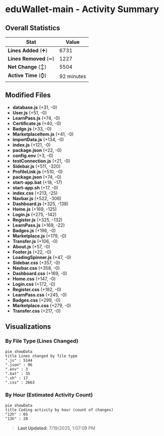 # eduWallet-main - Activity Summary 

## Overall Statistics

| Stat                   | Value                                                             |
| ---------------------- | ----------------------------------------------------------------- |
| **Lines Added** (➕)   | 6731                                          |
| **Lines Removed** (➖) | 1227                                        |
| **Net Change** (↕)    | 5504                |
| **Active Time** (⌚)   | 92 minutes |


## Modified Files
- **database.js** (+31, -0)
- **User.js** (+51, -0)
- **LearnPass.js** (+74, -0)
- **Certificate.js** (+40, -0)
- **Badge.js** (+33, -0)
- **MarketplaceItem.js** (+41, -0)
- **importData.js** (+134, -0)
- **index.js** (+121, -0)
- **package.json** (+22, -0)
- **config.env** (+3, -0)
- **testConnection.js** (+21, -0)
- **Sidebar.js** (+511, -320)
- **ProfileLink.js** (+510, -0)
- **package.json** (+74, -0)
- **start-app.bat** (+18, -17)
- **start-app.sh** (+17, -0)
- **index.css** (+213, -25)
- **Navbar.js** (+522, -306)
- **Dashboard.js** (+325, -138)
- **Home.js** (+169, -125)
- **Login.js** (+275, -142)
- **Register.js** (+325, -132)
- **LearnPass.js** (+169, -22)
- **Badges.js** (+196, -0)
- **Marketplace.js** (+179, -0)
- **Transfer.js** (+106, -0)
- **About.js** (+57, -0)
- **Footer.js** (+22, -0)
- **LoadingSpinner.js** (+47, -0)
- **Sidebar.css** (+357, -0)
- **Navbar.css** (+358, -0)
- **Dashboard.css** (+169, -0)
- **Home.css** (+147, -0)
- **Login.css** (+172, -0)
- **Register.css** (+182, -0)
- **LearnPass.css** (+245, -0)
- **Badges.css** (+299, -0)
- **Marketplace.css** (+279, -0)
- **Transfer.css** (+217, -0)

## Visualizations

### By File Type (Lines Changed)

```mermaid
pie showData
title Lines changed by file type
".js" : 5144
".json" : 96
".env" : 3
".bat" : 35
".sh" : 17
".css" : 2663
```

### By Hour (Estimated Activity Count)

```mermaid
pie showData
title Coding activity by hour (count of changes)
"12h" : 65
"13h" : 20
```


> **Last Updated:** 7/19/2025, 1:07:09 PM